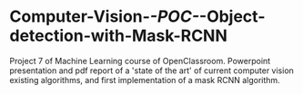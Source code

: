 # Computer-Vision-_-POC-_-Object-detection-with-Mask-RCNN
Project 7 of Machine Learning course of OpenClassroom. Powerpoint presentation and pdf report of a 'state of the art' of current computer vision existing algorithms, and first implementation of a mask RCNN algorithm.
